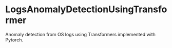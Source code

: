 # LogsAnomalyDetectionUsingTransformer
Anomaly detection from OS logs using Transformers implemented with Pytorch. 
